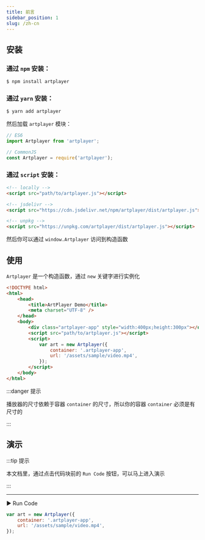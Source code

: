 ```yaml
---
title: 前言
sidebar_position: 1
slug: /zh-cn
---
```


## 安装

### 通过 `npm` 安装：

```bash
$ npm install artplayer
```

### 通过  `yarn` 安装：

```bash
$ yarn add artplayer
```

然后加载 `artplayer` 模块：

```js
// ES6
import Artplayer from 'artplayer';

// CommonJS
const Artplayer = require('artplayer');
```

### 通过 `script` 安装：

```html
<!-- locally -->
<script src="path/to/artplayer.js"></script>

<!-- jsdelivr -->
<script src="https://cdn.jsdelivr.net/npm/artplayer/dist/artplayer.js"></script>

<!-- unpkg -->
<script src="https://unpkg.com/artplayer/dist/artplayer.js"></script>
```

然后你可以通过 `window.Artplayer` 访问到构造函数

## 使用

`Artplayer` 是一个构造函数，通过 `new` 关键字进行实例化

```html
<!DOCTYPE html>
<html>
    <head>
        <title>ArtPlayer Demo</title>
        <meta charset="UTF-8" />
    </head>
    <body>
        <div class="artplayer-app" style="width:400px;height:300px"></div>
        <script src="path/to/artplayer.js"></script>
        <script>
            var art = new Artplayer({
                container: '.artplayer-app',
                url: '/assets/sample/video.mp4',
            });
        </script>
    </body>
</html>
```

:::danger 提示

播放器的尺寸依赖于容器 `container` 的尺寸，所以你的容器 `container` 必须是有尺寸的

:::

## 演示

:::tip 提示

本文档里，通过点击代码块前的 `Run Code` 按钮，可以马上进入演示

:::

----------------------------------------------

<div className="run-code">▶ Run Code</div>

```js
var art = new Artplayer({
    container: '.artplayer-app',
    url: '/assets/sample/video.mp4',
});
```
